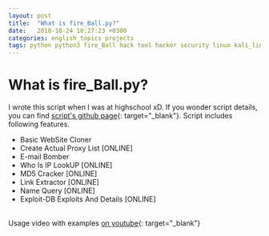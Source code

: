 ```yaml
---
layout: post
title:  "What is fire_Ball.py?"
date:   2018-10-24 10:27:23 +0300
categories: english_topics projects
tags: python python3 fire_Ball hack tool hacker security linux kali_linux script
---
```

# What is fire_Ball.py?
I wrote this script when I was at highschool xD. If you wonder script details, you can find [script's github page](https://github.com/eredotpkfr/fire_Ball){: target="_blank"}. Script includes following features.
<br/>
* Basic WebSite Cloner
* Create Actual Proxy List [ONLINE]
* E-mail Bomber
* Who Is IP LookUP [ONLINE]
* MD5 Cracker [ONLINE]
* Link Extractor [ONLINE]
* Name Query [ONLINE]
* Exploit-DB Exploits And Details [ONLINE]

<br/>Usage video with examples [on youtube](https://www.youtube.com/watch?v=gmL7t2IYXjo){: target="_blank"}
